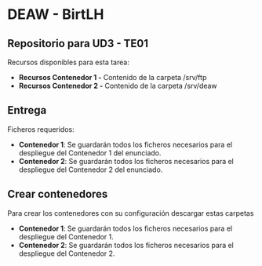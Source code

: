 # DEAW - BirtLH

## Repositorio para UD3 - TE01

Recursos disponibles para esta tarea:

- **Recursos Contenedor 1 -** Contenido de la carpeta /srv/ftp
- **Recursos Contenedor 2 -** Contenido de la carpeta /srv/deaw

## Entrega
Ficheros requeridos:
- **Contenedor 1**: Se guardarán todos los ficheros necesarios para el despliegue del Contenedor 1 del enunciado.
- **Contenedor 2**: Se guardarán todos los ficheros necesarios para el despliegue del Contenedor 2 del enunciado.

## Crear contenedores
Para crear los contenedores con su configuración descargar estas carpetas
- **Contenedor 1**: Se guardarán todos los ficheros necesarios para el despliegue del Contenedor 1.
- **Contenedor 2**: Se guardarán todos los ficheros necesarios para el despliegue del Contenedor 2.
